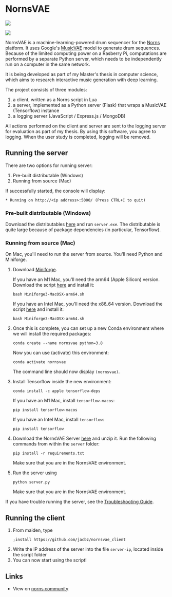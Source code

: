 # NornsVAE
![](https://github.com/jacbz/NornsVAE/workflows/build_server/badge.svg)

![](https://norns.community/community/jacbz/nornsvae.png)

NornsVAE is a machine-learning-powered drum sequencer for the [Norns](https://monome.org/norns/) platform. It uses Google's [MusicVAE](https://magenta.tensorflow.org/music-vae) model to generate drum sequences. Because of the limited computing power on a Rasberry Pi, computations are performed by a separate Python server, which needs to be independently run on a computer in the same network.

It is being developed as part of my Master's thesis in computer science, which aims to research interactive music generation with deep learning.

The project consists of three modules:

1. a client, written as a Norns script in Lua
2. a server, implemented as a Python server (Flask) that wraps a MusicVAE (Tensorflow) instance
3. a logging server (JavaScript / Express.js / MongoDB)

All actions performed on the client and server are sent to the logging server for evaluation as part of my thesis. By using this software, you agree to logging. When the user study is completed, logging will be removed.

## Running the server
There are two options for running server:
1. Pre-built distributable (Windows)
2. Running from source (Mac)

If successfully started, the console will display:
```
* Running on http://<ip address>:5000/ (Press CTRL+C to quit)
```

### Pre-built distributable (Windows)
Download the distributables [here](https://github.com/jacbz/NornsVAE/releases/download/release/nornsvae_server_windows.zip) and run `server.exe`. The distributable is quite large because of package dependencies (in particular, Tensorflow).

### Running from source (Mac)
On Mac, you'll need to run the server from source. You'll need Python and Miniforge.

1. Download [Miniforge](https://github.com/conda-forge/miniforge).

	If you have an M1 Mac, you'll need the arm64 (Apple Silicon) version. Download the script [here](https://github.com/conda-forge/miniforge/releases/latest/download/Miniforge3-MacOSX-arm64.sh) and install it:
	```
	bash Miniforge3-MacOSX-arm64.sh
	```
	
	If you have an Intel Mac, you'll need the x86_64 version. Download the script [here](https://github.com/conda-forge/miniforge/releases/latest/download/Miniforge3-MacOSX-x86_64.sh) and install it:
	```
	bash Miniforge3-MacOSX-arm64.sh
	```

2. Once this is complete, you can set up a new Conda environment where we will install the required packages:
	```
	conda create --name nornsvae python=3.8
	```
	Now you can use (activate) this environment:
	```
	conda activate nornsvae
	```
	The command line should now display `(nornsvae)`.
3. Install Tensorflow inside the new environment:
	```
	conda install -c apple tensorflow-deps
	```
	If you have an M1 Mac, install `tensorflow-macos`:
	```
	pip install tensorflow-macos
	```
	If you have an Intel Mac, install `tensorflow`:
	```
	pip install tensorflow
	```
4. Download the NornsVAE Server [here](https://github.com/jacbz/NornsVAE/releases/download/release/nornsvae_server_source.zip) and unzip it. Run the following commands from within the `server` folder:
	```
	pip install -r requirements.txt
	```
	Make sure that you are in the NornsVAE environment.
5. Run the server using
	```
	python server.py
	```
	Make sure that you are in the NornsVAE environment.
	
If you have trouble running the server, see the [Troubleshooting Guide](TROUBLESHOOTING.md).

## Running the client
1. From maiden, type
	```
	;install https://github.com/jacbz/nornsvae_client
	```
2. Write the IP address of the server into the file `server-ip`, located inside the script folder
3. You can now start using the script!

## Links
- View on [norns community](https://norns.community/en/authors/jacbz/nornsvae)